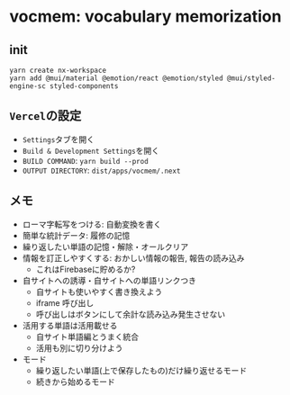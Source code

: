 # vocmem: vocabulary memorization

## init
```shell
yarn create nx-workspace
yarn add @mui/material @emotion/react @emotion/styled @mui/styled-engine-sc styled-components
```

## `Vercel`の設定
- `Settings`タブを開く
- `Build & Development Settings`を開く
- `BUILD COMMAND`: `yarn build --prod`
- `OUTPUT DIRECTORY`: `dist/apps/vocmem/.next`

## メモ
- ローマ字転写をつける: 自動変換を書く
- 簡単な統計データ: 履修の記憶
- 繰り返したい単語の記憶・解除・オールクリア
- 情報を訂正しやすくする: おかしい情報の報告, 報告の読み込み
    - これはFirebaseに貯めるか?
- 自サイトへの誘導・自サイトへの単語リンクつき
    - 自サイトも使いやすく書き換えよう
    - iframe 呼び出し
    - 呼び出しはボタンにして余計な読み込み発生させない
- 活用する単語は活用載せる
    - 自サイト単語編とうまく統合
    - 活用も別に切り分けよう
- モード
    - 繰り返したい単語(上で保存したもの)だけ繰り返せるモード
    - 続きから始めるモード
